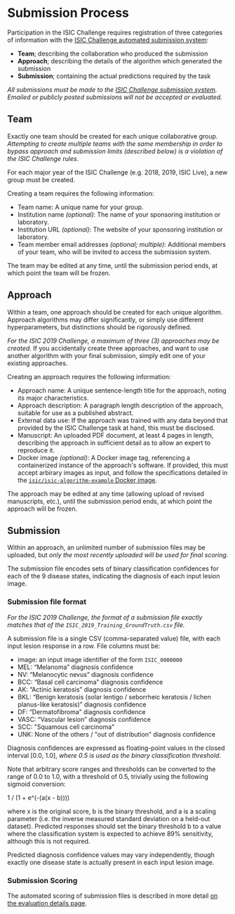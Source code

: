 # Submission Process

Participation in the ISIC Challenge requires registration of three categories of information with
the  [ISIC Challenge automated submission system](https://challenge.isic-archive.com/):
* **Team**; describing the collaboration who produced the submission
* **Approach**; describing the details of the algorithm which generated the submission
* **Submission**; containing the actual predictions required by the task

*All submissions must be made to the 
[ISIC Challenge submission system](https://challenge.isic-archive.com/). Emailed or publicly 
posted submissions will not be accepted or evaluated.*

## Team
Exactly one team should be created for each unique collaborative group. *Attempting to create
multiple teams with the same membership in order to bypass approach and submission limits
(described below) is a violation of the ISIC Challenge rules.*

For each major year of the ISIC Challenge (e.g. 2018, 2019, ISIC Live), a new group must be created.

Creating a team requires the following information:
* Team name: A unique name for your group.
* Institution name *(optional)*: The name of your sponsoring institution or laboratory.
* Institution URL *(optional)*: The website of your sponsoring institution or laboratory.
* Team member email addresses *(optional; multiple)*: Additional members of your team, who will be
  invited to access the submission system.

The team may be edited at any time, until the submission period ends, at which point the team will
be frozen.

## Approach
Within a team, one approach should be created for each unique algorithm. Approach algorithms may
differ significantly, or simply use different hyperparameters, but distinctions should be rigorously
defined.

*For the ISIC 2019 Challenge, a maximum of three (3) approaches may be created.* If you accidentally
create three approaches, and want to use another algorithm with your final submission, simply edit
one of your existing approaches.

Creating an approach requires the following information:
* Approach name: A unique sentence-length title for the approach, noting its major characteristics.
* Approach description: A paragraph length description of the approach, suitable for use as a
  published abstract.
* External data use: If the approach was trained with any data beyond that provided by the ISIC
  Challenge task at hand, this must be disclosed.
* Manuscript: An uploaded PDF document, at least 4 pages in length, describing the approach in
  sufficient detail as to allow an expert to reproduce it.
* Docker image *(optional)*: A Docker image tag, referencing a containerized instance of the
  approach's software. If provided, this must accept arbirary images as input, and follow the
  specifications detailed in the [`isic/isic-algorithm-example` Docker image](https://github.com/ImageMarkup/isic-algorithm-example).

The approach may be edited at any time (allowing upload of revised manuscripts, etc.), until the
submission period ends, at which point the approach will be frozen.

## Submission
Within an approach, an unlimited number of submission files may be uploaded, but *only the most
recently uploaded will be used for final scoring.*

The submission file encodes sets of binary classification confidences for each of the 9 disease
states, indicating the diagnosis of each input lesion image.

### Submission file format
*For the ISIC 2019 Challenge, the format of a submission file exactly matches that of the
`ISIC_2019_Training_GroundTruth.csv` file.*

A submission file is a single CSV (comma-separated value) file, with each input lesion response in a row. File columns must be:
* image: an input image identifier of the form `ISIC_0000000`
* MEL: “Melanoma” diagnosis confidence
* NV: “Melanocytic nevus” diagnosis confidence
* BCC: “Basal cell carcinoma” diagnosis confidence
* AK: “Actinic keratosis” diagnosis confidence
* BKL: “Benign keratosis (solar lentigo / seborrheic keratosis / lichen planus-like keratosis)” diagnosis confidence
* DF: “Dermatofibroma” diagnosis confidence
* VASC: “Vascular lesion” diagnosis confidence
* SCC: "Squamous cell carcinoma"
* UNK: None of the others / "out of distribution" diagnosis confidence

Diagnosis confidences are expressed as floating-point values in the closed interval [0.0, 1.0],
*where 0.5 is used as the binary classification threshold*.

Note that arbitrary score ranges and thresholds can be converted to the range of 0.0 to 1.0,
with a threshold of 0.5, trivially using the following sigmoid conversion:

1 / (1 + e^(-(a(x - b))))

where x is the original score, b is the binary threshold, and a is a scaling parameter (i.e. the
inverse measured standard deviation on a held-out dataset). Predicted responses should set the
binary threshold b to a value where the classification system is expected to achieve 89%
sensitivity, although this is not required.

Predicted diagnosis confidence values may vary independently, though exactly one disease state is
actually present in each input lesion image.

### Submission Scoring
The automated scoring of submission files is described in more detail
[on the evaluation details page](./evaluation.md).
